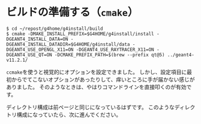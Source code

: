 # ビルドの準備する（``cmake``）

```console
$ cd ~/repost/g4home/g4install/build
$ cmake -DMAKE_INSTALL_PREFIX=$G4HOME/g4install/install -DGEANT4_INSTALL_DATA=ON -DGEANT4_INSTALL_DATADIR=$G4HOME/g4install/data -DGEANT4_USE_OPENGL_X11=ON -DGEANT4_USE_RAYTRACER_X11=ON -DGEANT4_USE_QT=ON -DCMAKE_PREFIX_PATH=$(brew --prefix qt@5) ../geant4-v11.2.1/
```

``ccmake``を使うと視覚的にオプションを設定できました。
しかし、設定項目に最初からでてこないオプションがあったりして、痒いところに手が届かない感じがありました。
そのようなときは、やはりコマンドラインを直接叩くのが有効です。

ディレクトリ構成は前ページと同じになっているはずです。
このようなディレクトリ構成になっていたら、次に進んでください。
